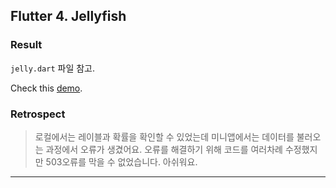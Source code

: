 ## Flutter 4. Jellyfish

### Result 

`jelly.dart` 파일 참고.  

Check this [demo](https://github.com/CAVASOL/flutter_script/blob/main/lib/jellyfish/jelly.dart).


### Retrospect

> 로컬에서는 레이블과 확률을 확인할 수 있었는데 미니앱에서는 데이터를 불러오는 과정에서 오류가 생겼어요. 오류를 해결하기 위해 코드를 여러차례 수정했지만 503오류를 막을 수 없었습니다. 아쉬워요.

---



